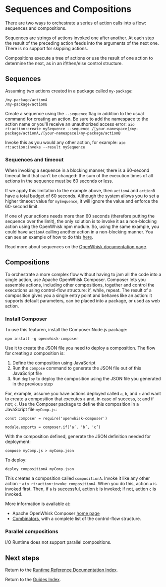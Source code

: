 # Sequences and Compositions

There are two ways to orchestrate a series of action calls into a flow: sequences and compositions.

Sequences are strings of actions invoked one after another. At each step the result of the preceding action feeds into the arguments of the next one. There is no support for skipping actions.

Compositions execute a tree of actions or use the result of one action to determine the next, as in an if/then/else control structure.

## Sequences

Assuming two actions created in a package called `my-package`:

```
/my-package/actionA
/my-package/actionB
```

Create a sequence using the `--sequence` flag in addition to the usual command for creating an action. Be sure to add the namespace to the action name or you'll receive an unauthorized access error:
`aio rt:action:create mySequence --sequence /[your-namespace]/my-package/actionA,/[your-namespace]/my-package/actionB`

Invoke this as you would any other action, for example:
`aio rt:action:invoke --result mySequence`

### Sequences and timeout

When invoking a sequence in a blocking manner, there is a 60-second timeout limit that can't be changed: the sum of the execution times of all actions in the sequence must be 60 seconds or less. 

If we apply this limitation to the example above, then `actionA` and `actionB` have a total budget of 60 seconds. Although the system allows you to set a higher timeout value for `mySequence`, it will ignore the value and enforce the 60-second limit.

If one of your actions needs more than 60 seconds (therefore putting the sequence over the limit), the only solution is to invoke it as a non-blocking action using the OpenWhisk npm module. So, using the same example, you could have `actionA` calling another action in a non-blocking manner. You can see an example of how to do this [here](../../runtime_guides/asynchronous_calls.md).

Read more about sequences on the [OpenWhisk documentation page](https://github.com/apache/incubator-openwhisk/blob/master/docs/actions.md#creating-action-sequences).

## Compositions

To orchestrate a more complex flow without having to jam all the code into a single action, use Apache OpenWhisk Composer. Composer lets you assemble actions, including other compositions, together and control the executions using control-flow structure: if, while, repeat. The result of a composition gives you a single entry point and behaves like an action: it supports default parameters, can be placed into a package, or used as web action.

### Install Composer

To use this featuren, install the Composer Node.js package:

```
npm install -g openwhisk-composer
```

Use it to create the JSON file you need to deploy a composition. The flow for creating a composition is:

1. Define the composition using JavaScript
2. Run the `compose` command to generate the JSON file out of this JavaScript file
3. Run `deploy` to deploy the composition using the JSON file you generated in the previous step

For, example, assume you have actions deployed called `a`, `b`, and `c` and want to create a composition that executes `a` and, in case of success, `b`; and if not;  `c`. Use the Composer package to define this composition in a JavaScript file `myComp.js`: 

```
const composer = require('openwhisk-composer')

module.exports = composer.if(‘a’, ‘b’, ‘c’)
```

With the composition defined, generate the JSON definition needed for deployment:

```
compose myComp.js > myComp.json
```

To deploy:

```
deploy compositionA myComp.json
```

This creates a composition called `compositionA`. Invoke it like any other action - `aio rt:action:invoke compositionA`. When you do this, action `a` is invoked first. Then, if `a` is successful, action `b` is invoked; if not, action `c` is invoked.

More information is available at:

* Apache OpenWhisk Composer [home page]( https://github.com/apache/incubator-openwhisk-composer)
* [Combinators](https://github.com/apache/incubator-openwhisk-composer/blob/master/docs/COMBINATORS.md), with a complete list of the control-flow structure.

### Parallel compositions

I/O Runtime does not support parallel compositions.

## Next steps

Return to the [Runtime Reference Documentation Index](index.md).

Return to the [Guides Index](../../guides_index.md).
